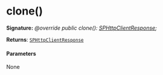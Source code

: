 # clone()





**Signature:** _@override public clone(): [SPHttpClientResponse](../../sp-http/class/sphttpclientresponse.md);_

**Returns**: [`SPHttpClientResponse`](../../sp-http/class/sphttpclientresponse.md)





#### Parameters
None


